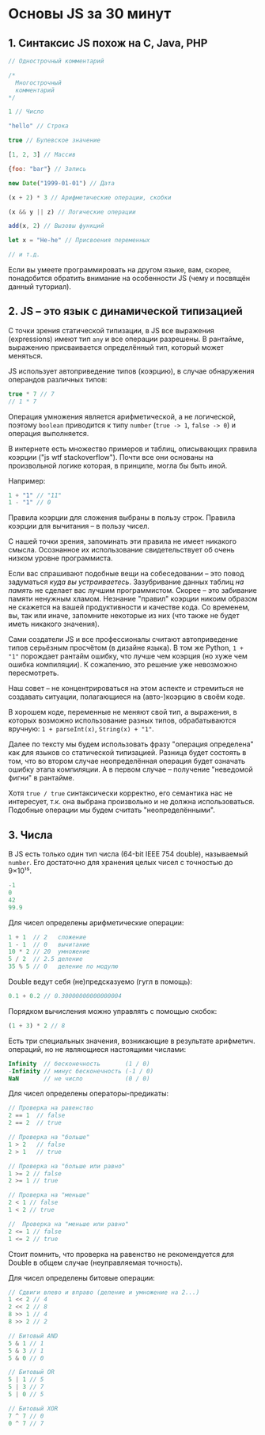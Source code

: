 # Основы JS за 30 минут

## 1. Синтаксис JS похож на C, Java, PHP

```js
// Однострочный комментарий 

/*
  Многострочный
  комментарий
*/

1 // Число

"hello" // Строка

true // Булевское значение

[1, 2, 3] // Массив

{foo: "bar"} // Запись

new Date("1999-01-01") // Дата

(x + 2) * 3 // Арифметические операции, скобки

(x && y || z) // Логические операции

add(x, 2) // Вызовы функций

let x = "He-he" // Присвоения переменных

// и т.д. 
```

Если вы умеете программировать на другом языке, вам, скорее, понадобится
обратить внимание на особенности JS (чему и посвящён данный туториал).

## 2. JS – это язык с динамической типизацией

С точки зрения статической типизации, в JS все выражения (expressions) имеют тип `any` и все операции разрешены. 
В рантайме, выражению присваивается определённый тип, который может меняться.  

JS использует автоприведение типов (коэрцию), в случае обнаружения операндов
различных типов:

```js
true * 7 // 7 
// 1 * 7
```

Операция умножения является арифметической, а не логической, поэтому `boolean` приводится к типу `number`
(`true -> 1`, `false -> 0`) и операция выполняется.

В интернете есть множество примеров и таблиц, описывающих правила коэрции ("js wtf stackoverflow").
Почти все они основаны на произвольной логике которая, в принципе, могла бы быть иной. 

Например:

```js
1 + "1" // "11"
1 - "1" // 0
```

Правила коэрции для сложения выбраны в пользу строк.
Правила коэрции для вычитания – в пользу чисел. 

С нашей точки зрения, запоминать эти правила не имеет никакого смысла.
Осознанное их использование свидетельствует об очень низком уровне программиста.

Если вас спрашивают подобные вещи на собеседовании – это повод задуматься *куда вы устраиваетесь*.
Зазубривание данных таблиц *на память* не сделает вас лучшим программистом. Скорее – это забивание памяти ненужным хламом. 
Незнание "правил" коэрции никоим образом не скажется на вашей продуктивности и качестве кода. Со временем, вы, так или иначе, 
запомните некоторые из них (что также не будет иметь никакого значения).

Сами создатели JS и все профессионалы считают автоприведение типов серьёзным просчётом (в дизайне языка).
В том же Python, `1 + "1"` порождает рантайм ошибку, что лучше чем коэрция (но хуже чем ошибка компиляции).
К сожалению, это решение уже невозможно пересмотреть.

Наш совет – не концентрироваться на этом аспекте и стремиться не создавать ситуации, 
полагающиеся на (авто-)коэрцию в своём коде. 

В хорошем коде, переменные не меняют свой тип, а выражения, в которых возможно использование разных типов, 
обрабатываются вручную: `1 + parseInt(x)`, `String(x) + "1"`.

Далее по тексту мы будем использовать фразу "операция определена" как для языков со статической типизацией.
Разница будет состоять в том, что во втором случае неопределённая операция будет означать ошибку этапа компиляции.
А в первом случае – получение "неведомой фигни" в рантайме. 

Хотя `true / true` синтаксически корректно, его семантика нас не интересует, т.к. она выбрана произвольно
и не должна использоваться. Подобные операции мы будем считать "неопределёнными".

## 3. Числа

В JS есть только один тип числа (64-bit IEEE 754 double), называемый `number`.
Его достаточно для хранения целых чисел с точностью до 9×10¹⁵.

```js
-1
0
42
99.9
```

Для чисел определены арифметические операции:

```js
1 + 1  // 2   сложение
1 - 1  // 0   вычитание
10 * 2 // 20  умножение
5 / 2  // 2.5 деление
35 % 5 // 0   деление по модулю
```

Double ведут себя (не)предсказуемо (гугл в помощь): 

```js
0.1 + 0.2 // 0.30000000000000004
```

Порядком вычисления можно управлять с помощью скобок:

```js
(1 + 3) * 2 // 8
```

Есть три специальных значения, возникающие в результате арифметич. операций, но не являющиеся настоящими числами:

```js
Infinity  // бесконечность       (1 / 0)
-Infinity // минус бесконечность (-1 / 0)
NaN       // не число            (0 / 0)
```

Для чисел определены операторы-предикаты:

```js
// Проверка на равенство
2 == 1  // false   
2 == 2  // true   

// Проверка на "больше"
1 > 2   // false
2 > 1   // true 

// Проверка на "больше или равно"
1 >= 2 // false
2 >= 1 // true

// Проверка на "меньше"
2 < 1 // false
1 < 2 // true

//  Проверка на "меньше или равно"
2 <= 1 // false  
1 <= 2 // true
```

Стоит помнить, что проверка на равенство не рекомендуется для Double в общем случае (неуправляемая точность).

Для чисел определены битовые операции:

```js
// Сдвиги влево и вправо (деление и умножение на 2...)
1 << 2 // 4
2 << 2 // 8
8 >> 1 // 4
8 >> 2 // 2

// Битовый AND
5 & 1 // 1
5 & 3 // 1
5 & 0 // 0

// Битовый OR
5 | 1 // 5
5 | 3 // 7
5 | 0 // 5

// Битовый XOR
7 ^ 7 // 0
0 ^ 7 // 7
```
